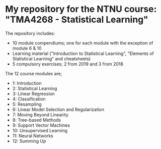 # My repository for the NTNU course: "TMA4268 - Statistical Learning"

The repository includes:
- 10 module compendiums; one for each module with the exception of module 6 & 10
- Learning material ("Introduction to Statistical Learning", "Elements of Statistical Learning" and cheatsheets)
- 5 compulsory exercises; 2 from 2019 and 3 from 2018

The 12 course modules are;
- 1: Introduction
- 2: Statistical Learning
- 3: Linear Regression
- 4: Classification
- 5: Resampling
- 6: Linear Model Selection and Regularization
- 7: Moving Beyond Linearity
- 8: Tree-based Methods
- 9: Support Vector Machines
- 10: Unsupervised Learning
- 11: Neural Networks
- 12: Summing Up
